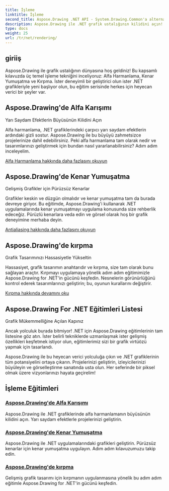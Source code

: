 ```yaml
---
title: İşleme
linktitle: İşleme
second_title: Aspose.Drawing .NET API - System.Drawing.Common'a alternatif
description: Aspose.Drawing ile .NET grafik ustalığının kilidini açın! Yarı saydam efektler için alfa harmanlamayla projeleri geliştirin. Gelişmiş tasarımlar için kenar yumuşatma ve kırpmayı öğrenin.
type: docs
weight: 25
url: /tr/net/rendering/
---
```

## giriiş

Aspose.Drawing ile grafik ustalığının dünyasına hoş geldiniz! Bu kapsamlı kılavuzda üç temel işleme tekniğini inceliyoruz: Alfa Harmanlama, Kenar Yumuşatma ve Kırpma. İster deneyimli bir geliştirici olun ister .NET grafikleriyle yeni başlıyor olun, bu eğitim serisinde herkes için heyecan verici bir şeyler var.

## Aspose.Drawing'de Alfa Karışımı
Yarı Saydam Efektlerin Büyüsünün Kilidini Açın

Alfa harmanlama, .NET grafiklerindeki çarpıcı yarı saydam efektlerin ardındaki gizli sostur. Aspose.Drawing ile bu büyüyü zahmetsizce projelerinize dahil edebilirsiniz. Peki alfa harmanlama tam olarak nedir ve tasarımlarınızı geliştirmek için bundan nasıl yararlanabilirsiniz? Adım adım inceleyelim.

[Alfa Harmanlama hakkında daha fazlasını okuyun](./alpha-blending/)

## Aspose.Drawing'de Kenar Yumuşatma
Gelişmiş Grafikler için Pürüzsüz Kenarlar

Grafikler keskin ve düzgün olmalıdır ve kenar yumuşatma tam da burada devreye giriyor. Bu eğitimde, Aspose.Drawing'i kullanarak .NET uygulamalarında kenar yumuşatmayı uygulama konusunda size rehberlik edeceğiz. Pürüzlü kenarlara veda edin ve görsel olarak hoş bir grafik deneyimine merhaba deyin.

[Antialiasing hakkında daha fazlasını okuyun](./antialiasing/)

## Aspose.Drawing'de kırpma
Grafik Tasarımınızı Hassasiyetle Yükseltin

Hassasiyet, grafik tasarımın anahtarıdır ve kırpma, size tam olarak bunu sağlayan araçtır. Kırpmayı uygulamaya yönelik adım adım eğitimimizle Aspose.Drawing for .NET'in gücünü keşfedin. Nesnelerin görünürlüğünü kontrol ederek tasarımlarınızı geliştirin; bu, oyunun kurallarını değiştirir.

[Kırpma hakkında devamını oku](./clipping/)

## Aspose.Drawing For .NET Eğitimleri Listesi
Grafik Mükemmelliğine Açılan Kapınız

Ancak yolculuk burada bitmiyor! .NET için Aspose.Drawing eğitimlerinin tam listesine göz atın. İster belirli tekniklerde uzmanlaşmak ister gelişmiş özellikleri keşfetmek istiyor olun, eğitimlerimiz sizi bir grafik virtüözü yapmak için tasarlandı.

Aspose.Drawing ile bu heyecan verici yolculuğa çıkın ve .NET grafiklerinin tüm potansiyelini ortaya çıkarın. Projelerinizi geliştirin, izleyicilerinizi büyüleyin ve görselleştirme sanatında usta olun. Her seferinde bir piksel olmak üzere vizyonlarınızı hayata geçirelim!
## İşleme Eğitimleri
### [Aspose.Drawing'de Alfa Karışımı](./alpha-blending/)
Aspose.Drawing ile .NET grafiklerinde alfa harmanlamanın büyüsünün kilidini açın. Yarı saydam efektlerle projelerinizi geliştirin.
### [Aspose.Drawing'de Kenar Yumuşatma](./antialiasing/)
Aspose.Drawing ile .NET uygulamalarındaki grafikleri geliştirin. Pürüzsüz kenarlar için kenar yumuşatma uygulayın. Adım adım kılavuzumuzu takip edin.
### [Aspose.Drawing'de kırpma](./clipping/)
Gelişmiş grafik tasarımı için kırpmanın uygulanmasına yönelik bu adım adım eğitimle Aspose.Drawing for .NET'in gücünü keşfedin.
